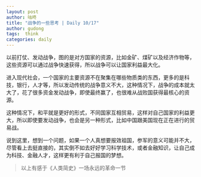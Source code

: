 ```yaml
---
layout: post
author: 咕咚
title: "战争的一些思考 | Daily 10/17"
author: gudong
tags:  think
categories: daily
---
```



以前打仗、发动战争，图的是对方国家的资源，比如金矿、煤矿以及经济作物等，这些资源可以通过战争快速获得，所以战争可以让国家利益最大化。

进入现代社会，一个国家的主要资源不在聚集在哪些物质类的东西，更多的是科技，银行，人才等，所以发动传统的战争意义不大，这种情况下，战争的成本就太大了，花了很多资金发动战争，即使最终赢了，也很难从战败国获得最核心的资源。

这种情况下，和平就是更好的形式，不同国家互相贸易，这样对自己国家的利益更大，所以即使要发动战争，也会是另一种形式，比如中国跟美国现在正在进行的贸易战。

说到这里，想到一个问题，如果一个人真想要报效祖国，参军的意义可能并不大，尽管看上去挺直接的，其实倒不如去好好学习科学技术，或者金融知识，让自己成为科技、金融人才，这样更有利于自己报国的梦想。

>  以上有感于《人类简史》一场永远的革命一节
